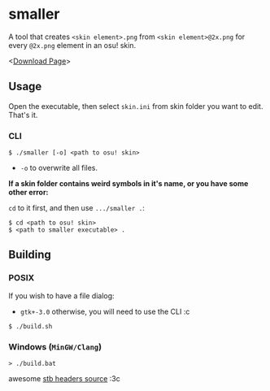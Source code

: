 # smaller

A tool that creates `<skin element>.png` from `<skin element>@2x.png` for every `@2x.png` element in an osu! skin.

<[Download Page](https://github.com/toiletbril/smaller/releases/latest)>

## Usage

Open the executable, then select `skin.ini` from skin folder you want to edit. That's it.

### CLI
```console
$ ./smaller [-o] <path to osu! skin>
```

- `-o` to overwrite all files.

**If a skin folder contains weird symbols in it's name, or you have some other error:**

`cd` to it first, and then use `.../smaller .`:
```console
$ cd <path to osu! skin>
$ <path to smaller executable> .
```

## Building

### POSIX

If you wish to have a file dialog:
- `gtk+-3.0`
otherwise, you will need to use the CLI :c

```console
$ ./build.sh
```

### Windows (`MinGW/Clang`)
```console
> ./build.bat
```

awesome [stb headers source](https://github.com/nothings/stb) :3c
